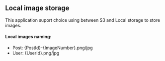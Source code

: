 ## Local image storage
This application suport choice using between S3 and Local storage to store images.

#### Local images naming:
- Post: {PostId}-{ImageNumber}.png/jpg
- User: {UserId}.png/jpg

